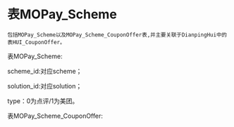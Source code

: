 # 表MOPay_Scheme

    包括MOPay_Scheme以及MOPay_Scheme_CouponOffer表,并主要关联于DianpingHui中的表HUI_CouponOffer。
    
表MOPay_Scheme:

scheme_id:对应scheme；

solution_id:对应solution；

type：0为点评/1为美团。


表MOPay_Scheme_CouponOffer:
